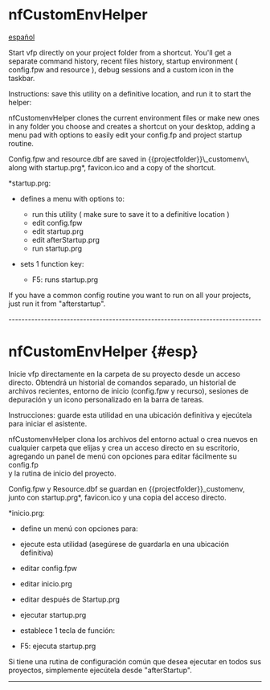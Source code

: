 # nfCustomEnvHelper 
[español](#esp)

Start vfp directly on your project folder from a shortcut. 
You'll get a separate command history, recent files history, 
startup environment ( config.fpw and resource ), debug sessions 
and a custom icon in the taskbar. 

 Instructions:
 save this utility on a definitive location, and run it to start the helper:


nfCustomenvHelper clones the current environment files or make new ones in any 
folder you choose and creates a shortcut on your desktop, adding a menu pad with
options to easily edit your config.fp and project startup routine.

Config.fpw and resource.dbf are saved in {{projectfolder}}\\_customenv\\, along with startup.prg*, favicon.ico and a copy of the shortcut.

*startup.prg:
- defines a menu with options to:
  - run this utility ( make sure to save it to a definitive location )
  - edit config.fpw
  - edit startup.prg
  - edit afterStartup.prg
  - run startup.prg

- sets 1 function key:
  - F5: runs startup.prg 

If you have a common config routine you want to run on all your projects,
just run it from  "afterstartup".


*------------------------------------------------------------------------------*

# nfCustomEnvHelper {#esp}
Inicie vfp directamente en la carpeta de su proyecto desde un acceso directo.
Obtendrá un historial de comandos separado, un historial de archivos recientes,
entorno de inicio (config.fpw y recurso), sesiones de depuración
y un icono personalizado en la barra de tareas.

Instrucciones:
guarde esta utilidad en una ubicación definitiva y ejecútela para iniciar el asistente.

nfCustomenvHelper clona los archivos del entorno actual o crea nuevos en \
cualquier carpeta que elijas y crea un acceso directo en su escritorio,\
agregando un panel de menú con opciones para editar fácilmente su config.fp \
y la rutina de inicio del proyecto.

Config.fpw y Resource.dbf se guardan en {{projectfolder}}_customenv, \
junto con startup.prg*, favicon.ico y una copia del acceso directo.

*inicio.prg:
- define un menú con opciones para:
- ejecute esta utilidad (asegúrese de guardarla en una ubicación definitiva)
- editar config.fpw
- editar inicio.prg
- editar después de Startup.prg
- ejecutar startup.prg

- establece 1 tecla de función:
- F5: ejecuta startup.prg

Si tiene una rutina de configuración común que desea ejecutar en todos sus proyectos,
simplemente ejecútela desde  "afterStartup".


-------------------------------------------------- ----------------------------

 
  
   
   
 
 
